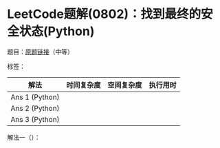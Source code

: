 # LeetCode题解(0802)：找到最终的安全状态(Python)

题目：[原题链接](https://leetcode-cn.com/problems/find-eventual-safe-states/)（中等）

标签：

| 解法           | 时间复杂度 | 空间复杂度 | 执行用时 |
| -------------- | ---------- | ---------- | -------- |
| Ans 1 (Python) |            |            |          |
| Ans 2 (Python) |            |            |          |
| Ans 3 (Python) |            |            |          |

解法一（）：


